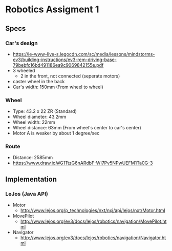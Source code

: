 # Robotics Assigment 1

## Specs

### Car's design

- https://le-www-live-s.legocdn.com/sc/media/lessons/mindstorms-ev3/building-instructions/ev3-rem-driving-base-79bebfc16bd491186ea9c9069842155e.pdf
- 3 wheeled
  - 2 in the front, not connected (seperate motors)
- caster wheel in the back
- Car's width: 150mm (From wheel to wheel)

### Wheel

- Type: 43.2 x 22 ZR (Standard)
- Wheel diameter: 43.2mm
- Wheel width: 22mm
- Wheel distance: 63mm (From wheel's center to car's center)
- Motor A is weaker by about 1 degree/sec

### Route

- Distance: 2585mm
- https://www.draw.io/#G1TtzG6nARdbF-WI7Pv5NPwUEFM1Ta0G-3

## Implementation

### LeJos (Java API)

- Motor
	- http://www.lejos.org/p_technologies/nxt/nxj/api/lejos/nxt/Motor.html
- MovePilot
	- http://www.lejos.org/ev3/docs/lejos/robotics/navigation/MovePilot.html
- Navigator
	- http://www.lejos.org/ev3/docs/lejos/robotics/navigation/Navigator.html
	


